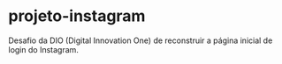 # projeto-instagram
Desafio da DIO (Digital Innovation One) de reconstruir a página inicial de login do Instagram.

